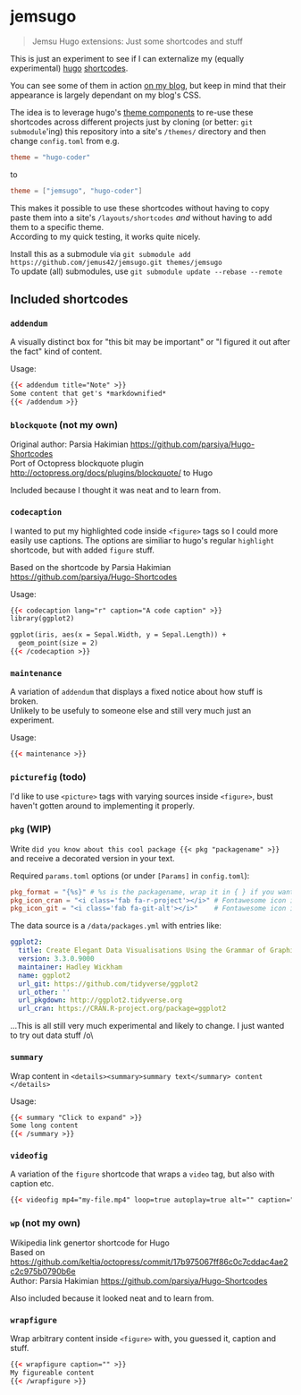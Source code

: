 # jemsugo

> Jemsu Hugo extensions: Just some shortcodes and stuff

This is just an experiment to see if I can externalize my (equally experimental) [hugo] [shortcodes].  

You can see some of them in action [on my blog](https://blog.jemu.name/shortcodes/), but keep in mind that their appearance is largely dependant on my blog's CSS.

The idea is to leverage hugo's [theme components] to re-use these shortcodes across different projects just by cloning (or better: `git submodule`'ing) this repository into a site's `/themes/` directory and then change `config.toml` from e.g.

```toml
theme = "hugo-coder"
```

to

```toml
theme = ["jemsugo", "hugo-coder"]
```

This makes it possible to use these shortcodes without having to copy paste them into a site's `/layouts/shortcodes` _and_ without having to add them to a specific theme.  
According to my quick testing, it works quite nicely.  

Install this as a submodule via `git submodule add https://github.com/jemus42/jemsugo.git themes/jemsugo`  
To update (all) submodules, use `git submodule update --rebase --remote`

## Included shortcodes

### `addendum`

A visually distinct box for "this bit may be important" or "I figured it out after the fact" kind of content.

Usage:

```html
{{< addendum title="Note" >}}
Some content that get's *markdownified*
{{< /addendum >}}
```

### `blockquote` (not my own)

Original author: Parsia Hakimian https://github.com/parsiya/Hugo-Shortcodes  
Port of Octopress blockquote plugin http://octopress.org/docs/plugins/blockquote/ to Hugo

Included because I thought it was neat and to learn from.

### `codecaption`

I wanted to put my highlighted code inside `<figure>` tags so I could more easily use captions. The options are similiar to hugo's regular `highlight` shortcode, but with added `figure` stuff.

Based on the shortcode by Parsia Hakimian https://github.com/parsiya/Hugo-Shortcodes

Usage:

```html
{{< codecaption lang="r" caption="A code caption" >}}
library(ggplot2)

ggplot(iris, aes(x = Sepal.Width, y = Sepal.Length)) +
  geom_point(size = 2)
{{< /codecaption >}}
```

### `maintenance`

A variation of `addendum` that displays a fixed notice about how stuff is broken.  
Unlikely to be usefuly to someone else and still very much just an experiment.

Usage:

```html
{{< maintenance >}}
```


### `picturefig` (todo)

I'd like to use `<picture>` tags with varying sources inside `<figure>`, bust haven't gotten around to implementing it properly.

### `pkg` (WIP)

Write `did you know about this cool package {{< pkg "packagename" >}}` and receive a decorated version in your text.

Required `params.toml` options (or under `[Params]` in `config.toml`):

```toml
pkg_format = "{%s}" # %s is the packagename, wrap it in { } if you want
pkg_icon_cran = "<i class='fab fa-r-project'></i>" # Fontawesome icon if it has a CRAN url
pkg_icon_git = "<i class='fab fa-git-alt'></i>"    # Fontawesome icon if no CRAN url
```

The data source is a `/data/packages.yml` with entries like:

```yaml
ggplot2:
  title: Create Elegant Data Visualisations Using the Grammar of Graphics
  version: 3.3.0.9000
  maintainer: Hadley Wickham
  name: ggplot2
  url_git: https://github.com/tidyverse/ggplot2
  url_other: ''
  url_pkgdown: http://ggplot2.tidyverse.org
  url_cran: https://CRAN.R-project.org/package=ggplot2
```

…This is all still very much experimental and likely to change. I just wanted to try out data stuff /o\

### `summary`

Wrap content in `<details><summary>summary text</summary> content </details>`

Usage:

```html
{{< summary "Click to expand" >}}
Some long content
{{< /summary >}}
```

### `videofig`

A variation of the `figure` shortcode that wraps a `video` tag, but also with caption etc.

```html
{{< videofig mp4="my-file.mp4" loop=true autoplay=true alt="" caption="" >}}
```

### `wp` (not my own)

Wikipedia link genertor shortcode for Hugo  
Based on https://github.com/keltia/octopress/commit/17b975067ff86c0c7cddac4ae2c2c975b0790b6e  
Author: Parsia Hakimian https://github.com/parsiya/Hugo-Shortcodes

Also included because it looked neat and to learn from.

### `wrapfigure`

Wrap arbitrary content inside `<figure>` with, you guessed it, caption and stuff.

```html
{{< wrapfigure caption="" >}}
My figureable content
{{< /wrapfigure >}}
```

<!-- Links -->
[hugo]: https://gohugo.io/
[shortcodes]: https://gohugo.io/templates/shortcode-templates
[theme components]: https://gohugo.io/hugo-modules/theme-components
